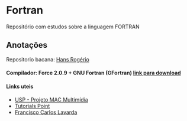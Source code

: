 # Fortran
Repositório com estudos sobre a linguagem FORTRAN

## Anotações
Repositorio bacana: [Hans Rogério](https://github.com/zrhans/Fortran)

#### Compilador: Force 2.0.9 + GNU Fortran (GFortran) [link para download](http://force.lepsch.com/p/download.html)

#### Links uteis
- [USP - Projeto MAC Multimídia](https://www.ime.usp.br/~macmulti/exercicios/inteiros/)
- [Tutorials Point](https://www.tutorialspoint.com/fortran/fortran_loops.htm)
- [Francisco Carlos Lavarda](http://wwwp.fc.unesp.br/~lavarda/fc1/apo/fort_09.htm)


